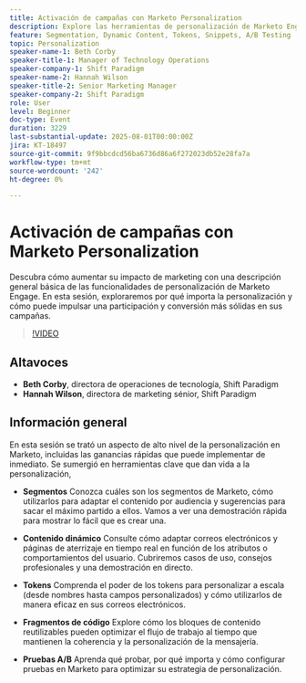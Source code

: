 ```yaml
---
title: Activación de campañas con Marketo Personalization
description: Explore las herramientas de personalización de Marketo Engage (segmentos, contenido dinámico, tokens, fragmentos de código y pruebas A/B) para aumentar la participación y escalar campañas personalizadas con facilidad.
feature: Segmentation, Dynamic Content, Tokens, Snippets, A/B Testing
topic: Personalization
speaker-name-1: Beth Corby
speaker-title-1: Manager of Technology Operations
speaker-company-1: Shift Paradigm
speaker-name-2: Hannah Wilson
speaker-title-2: Senior Marketing Manager
speaker-company-2: Shift Paradigm
role: User
level: Beginner
doc-type: Event
duration: 3229
last-substantial-update: 2025-08-01T00:00:00Z
jira: KT-18497
source-git-commit: 9f9bbcdcd56ba6736d86a6f272023db52e28fa7a
workflow-type: tm+mt
source-wordcount: '242'
ht-degree: 0%

---
```



# Activación de campañas con Marketo Personalization

Descubra cómo aumentar su impacto de marketing con una descripción general básica de las funcionalidades de personalización de Marketo Engage. En esta sesión, exploraremos por qué importa la personalización y cómo puede impulsar una participación y conversión más sólidas en sus campañas.

>[!VIDEO](https://video.tv.adobe.com/v/3464791/?learn=on&enablevpops)

## Altavoces

* **Beth Corby**, directora de operaciones de tecnología, Shift Paradigm
* **Hannah Wilson**, directora de marketing sénior, Shift Paradigm

## Información general

En esta sesión se trató un aspecto de alto nivel de la personalización en Marketo, incluidas las ganancias rápidas que puede implementar de inmediato. Se sumergió en herramientas clave que dan vida a la personalización,

* **Segmentos** Conozca cuáles son los segmentos de Marketo, cómo utilizarlos para adaptar el contenido por audiencia y sugerencias para sacar el máximo partido a ellos. Vamos a ver una demostración rápida para mostrar lo fácil que es crear una.

* **Contenido dinámico** Consulte cómo adaptar correos electrónicos y páginas de aterrizaje en tiempo real en función de los atributos o comportamientos del usuario. Cubriremos casos de uso, consejos profesionales y una demostración en directo.

* **Tokens** Comprenda el poder de los tokens para personalizar a escala (desde nombres hasta campos personalizados) y cómo utilizarlos de manera eficaz en sus correos electrónicos.

* **Fragmentos de código** Explore cómo los bloques de contenido reutilizables pueden optimizar el flujo de trabajo al tiempo que mantienen la coherencia y la personalización de la mensajería.

* **Pruebas A/B** Aprenda qué probar, por qué importa y cómo configurar pruebas en Marketo para optimizar su estrategia de personalización.